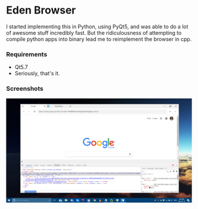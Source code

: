 # Eden Browser

I started implementing this in Python, using PyQt5, and was able to do a lot of awesome stuff incredibly fast.  But the ridiculousness of attempting to compile python apps into binary lead me to reimplement the browser in cpp.

### Requirements

- Qt5.7
- Seriously, that's it.


### Screenshots


![Alt text](screenshots/old-python-screen.png?raw=true "Eden 0.1.3")